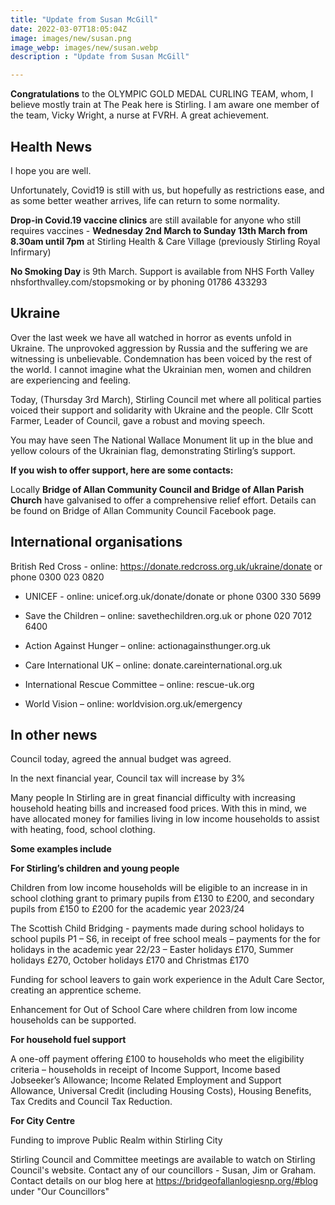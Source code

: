 ```yaml
---
title: "Update from Susan McGill"
date: 2022-03-07T18:05:04Z
image: images/new/susan.png
image_webp: images/new/susan.webp
description : "Update from Susan McGill"

---
```



**Congratulations** to the OLYMPIC GOLD MEDAL CURLING TEAM, whom, I believe mostly train at The Peak here is Stirling. I am aware one member of the team, Vicky Wright, a nurse at FVRH. A great achievement.



Health News
---
I hope you are well.

Unfortunately, Covid19 is still with us, but hopefully as restrictions ease, and as some better weather arrives, life can return to some normality.

**Drop-in Covid.19 vaccine clinics** are still available for anyone who still requires vaccines - **Wednesday 2nd March to Sunday 13th March from 8.30am until 7pm** at Stirling Health & Care Village (previously Stirling Royal Infirmary)



**No Smoking Day** is 9th March. Support is available from NHS Forth Valley nhsforthvalley.com/stopsmoking or by phoning 01786 433293



Ukraine
---
Over the last week we have all watched in horror as events unfold in Ukraine. The unprovoked aggression by Russia and the suffering we are witnessing is unbelievable. Condemnation has been voiced by the rest of the world. I cannot imagine what the Ukrainian men, women and children are experiencing and feeling.

Today, (Thursday 3rd March), Stirling Council met where all political parties voiced their support and solidarity with Ukraine and the people. Cllr Scott Farmer, Leader of Council, gave a robust and moving speech.

You may have seen The National Wallace Monument lit up in the blue and yellow colours of the Ukrainian flag, demonstrating Stirling’s support.

**If you wish to offer support, here are some contacts:**

Locally **Bridge of Allan Community Council and Bridge of Allan Parish Church** have galvanised to offer a comprehensive relief effort. Details can be found on Bridge of Allan Community Council Facebook page.

International organisations
---
British Red Cross - online: https://donate.redcross.org.uk/ukraine/donate or phone 0300 023 0820

* UNICEF - online: unicef.org.uk/donate/donate or phone 0300 330 5699

* Save the Children – online: savethechildren.org.uk or phone 020 7012 6400

* Action Against Hunger – online: actionagainsthunger.org.uk

* Care International UK – online: donate.careinternational.org.uk

* International Rescue Committee – online: rescue-uk.org

* World Vision – online: worldvision.org.uk/emergency



In other news
---

Council today, agreed the annual budget was agreed.

In the next financial year, Council tax will increase by 3%

Many people In Stirling are in great financial difficulty with increasing household heating bills and increased food prices. With this in mind, we have allocated money for families living in low income households to assist with heating, food, school clothing.

**Some examples include**

**For Stirling’s children and young people**

Children from low income households will be eligible to an increase in in school clothing grant to primary pupils from £130 to £200, and secondary pupils from £150 to £200 for the academic year 2023/24

The Scottish Child Bridging - payments made during school holidays to school pupils P1 – S6, in receipt of free school meals – payments for the for holidays in the academic year 22/23 – Easter holidays £170, Summer holidays £270, October holidays £170 and Christmas £170

Funding for school leavers to gain work experience in the Adult Care Sector, creating an apprentice scheme.

Enhancement for Out of School Care where children from low income households can be supported.



**For household fuel support**

A one-off payment offering £100 to households who meet the eligibility criteria – households in receipt of Income Support, Income based Jobseeker’s Allowance; Income Related Employment and Support Allowance, Universal Credit (including Housing Costs), Housing Benefits, Tax Credits and Council Tax Reduction.

**For City Centre**

Funding to improve Public Realm within Stirling City



Stirling Council and Committee meetings are available to watch on Stirling Council's website. Contact any of our councillors - Susan, Jim or Graham. Contact details on our blog here at https://bridgeofallanlogiesnp.org/#blog under "Our Councillors"




